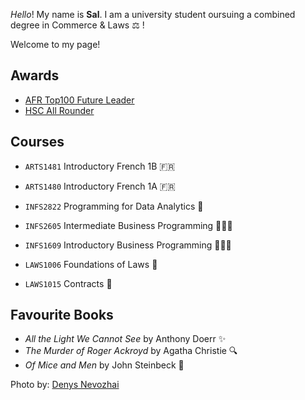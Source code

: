 _Hello_! My name is **Sal**. I am a university student oursuing a combined degree in Commerce & Laws ⚖️ !

Welcome to my page! 

## Awards

- [AFR Top100 Future Leader](https://au.gradconnection.com/top100/future-leaders/2022/)
- [HSC All Rounder](https://educationstandards.nsw.edu.au/wps/portal/nesa/about/events/merit-lists/distinguished-achievers/2019/w)

## Courses

- `ARTS1481` Introductory French 1B 🇫🇷
- `ARTS1480` Introductory French 1A 🇫🇷

- `INFS2822` Programming for Data Analytics 🐍
- `INFS2605` Intermediate Business Programming 👩🏻‍💻
- `INFS1609` Introductory Business Programming 👩🏻‍💻

- `LAWS1006` Foundations of Laws 🧱
- `LAWS1015` Contracts 🤝

## Favourite Books

- _All the Light We Cannot See_ by Anthony Doerr ✨
- _The Murder of Roger Ackroyd_ by Agatha Christie 🔍
- _Of Mice and Men_ by John Steinbeck 🍃

Photo by: [Denys Nevozhai](https://unsplash.com/photos/guNIjIuUcgY)
